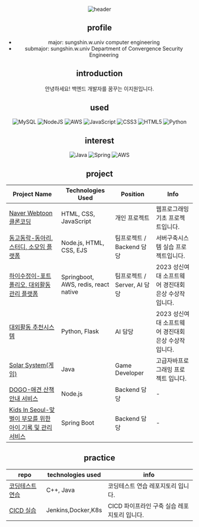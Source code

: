 <div align=center>

![header](https://capsule-render.vercel.app/api?type=wave&color=auto&height=200&section=header&text=JiwonLee%20Portfolio&fontSize=70)

## profile
- major: sungshin.w.univ computer engineering
- submajor: sungshin.w.univ Department of Convergence Security Engineering

## introduction
안녕하세요! 백엔드 개발자를 꿈꾸는 이지원입니다.

## used

![MySQL](https://img.shields.io/badge/mysql-%2300f.svg?style=for-the-badge&logo=mysql&logoColor=white) ![NodeJS](https://img.shields.io/badge/node.js-6DA55F?style=for-the-badge&logo=node.js&logoColor=white) ![AWS](https://img.shields.io/badge/AWS-%23FF9900.svg?style=for-the-badge&logo=amazon-aws&logoColor=white) ![JavaScript](https://img.shields.io/badge/javascript-%23323330.svg?style=for-the-badge&logo=javascript&logoColor=%23F7DF1E) ![CSS3](https://img.shields.io/badge/css3-%231572B6.svg?style=for-the-badge&logo=css3&logoColor=white) ![HTML5](https://img.shields.io/badge/html5-%23E34F26.svg?style=for-the-badge&logo=html5&logoColor=white) ![Python](https://img.shields.io/badge/python-3670A0?style=for-the-badge&logo=python&logoColor=ffdd54)



## interest

![Java](https://img.shields.io/badge/java-%23ED8B00.svg?style=for-the-badge&logo=java&logoColor=white) ![Spring](https://img.shields.io/badge/spring-%236DB33F.svg?style=for-the-badge&logo=spring&logoColor=white) ![AWS](https://img.shields.io/badge/AWS-%23FF9900.svg?style=for-the-badge&logo=amazon-aws&logoColor=white)


## project


| Project Name                                         | Technologies Used                | Position        | Info       |
|------------------------------------------------------|----------------------------------|-----------------|------------|
| [Naver Webtoon 클론코딩](https://github.com/JiwonLee42/web-basics) | HTML, CSS, JavaScript            | 개인 프로젝트 |    웹프로그래밍 기초 프로젝트입니다.        | 
| [동고동락-동아리, 스터디, 소모임 플랫폼](https://github.com/JiwonLee42/dongodonglak) | Node.js, HTML, CSS, EJS          | 팀프로젝트 / Backend 담당 |    서버구축시스템 실습 프로젝트입니다.         |  
| [하이수정이-포트폴리오, 대외활동 관리 플랫폼](https://github.com/HiSujung/hisujung-spring-mvc.git)                | Springboot, AWS, redis, react native | 팀프로젝트 / Server, AI 담당  |    2023 성신여대 소프트웨어 경진대회  은상 수상작 입니다.        |
| [대외활동 추천시스템](https://github.com/JiwonLee42/hisujung_flask) | Python, Flask                                    | AI 담당 |      2023 성신여대 소프트웨어 경진대회  은상 수상작 입니다.         |
| [Solar System(게임)](https://github.com/JiwonLee42/Game-main) | Java                             | Game Developer |    고급자바프로그래밍 프로젝트 입니다.        |
| [DOGO-애견 산책 안내 서비스](https://github.com/UMC-DOGO/DOGO-SERVERS) |   Node.js                        | Backend 담당 |     -       |
| [Kids In Seoul-맞벌이 부모를 위한 아이 기록 및 관리 서비스](https://github.com/JiwonLee42/kid-in-seoul-backend) |   Spring Boot                        | Backend 담당 |     -       |
## practice

| repo                     | technologies used       | info     |
|--------------------------|-------------------------|----------|
| [코딩테스트 연습](https://github.com/JiwonLee42/CodingTest) | C++, Java  | 코딩테스트 연습 레포지토리 입니다. |
| [CICD 실습]() | Jenkins,Docker,K8s | CICD 파이프라인 구축 실습 레포지토리 입니다. |


</div>
<!--
**JiwonLee42/JiwonLee42** is a ✨ _special_ ✨ repository because its `README.md` (this file) appears on your GitHub profile.

